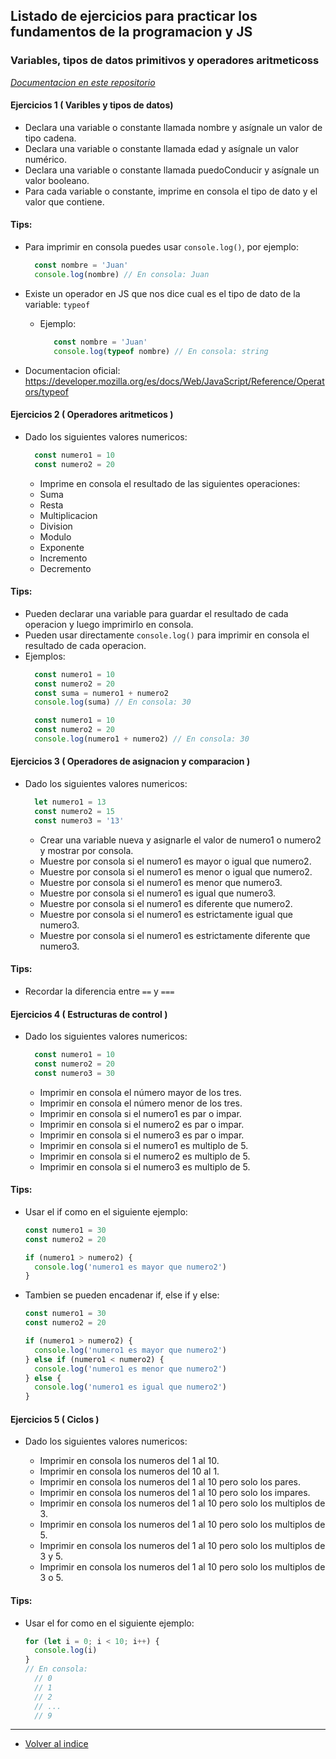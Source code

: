 ## Listado de ejercicios para practicar los fundamentos de la programacion y JS

### Variables, tipos de datos primitivos y operadores aritmeticoss
_[Documentacion en este repositorio](../../JavaScript/Fundamentos/VariablesYTipos/variablesYTipos.md)_

#### Ejercicios 1 ( Varibles y tipos de datos)

- Declara una variable o constante llamada nombre y asígnale un valor de tipo cadena.
- Declara una variable o constante llamada edad y asígnale un valor numérico.
- Declara una variable o constante llamada puedoConducir y asígnale un valor booleano.
- Para cada variable o constante, imprime en consola el tipo de dato y el valor que contiene.

#### Tips:
  - Para imprimir en consola puedes usar `console.log()`, por ejemplo:
      ```js
        const nombre = 'Juan'
        console.log(nombre) // En consola: Juan
      ```

  - Existe un operador en JS que nos dice cual es el tipo de dato de la variable: `typeof`
    - Ejemplo:
      ```js
         const nombre = 'Juan'
         console.log(typeof nombre) // En consola: string
      ```
- Documentacion oficial: https://developer.mozilla.org/es/docs/Web/JavaScript/Reference/Operators/typeof

#### Ejercicios 2 ( Operadores aritmeticos )

- Dado los siguientes valores numericos:
  ```js
    const numero1 = 10
    const numero2 = 20
    ```
    - Imprime en consola el resultado de las siguientes operaciones:
    - Suma
    - Resta
    - Multiplicacion
    - Division
    - Modulo
    - Exponente
    - Incremento
    - Decremento

#### Tips:
  - Pueden declarar una variable para guardar el resultado de cada operacion y luego imprimirlo en consola.
  - Pueden usar directamente `console.log()` para imprimir en consola el resultado de cada operacion.
  - Ejemplos:
    ```js
      const numero1 = 10
      const numero2 = 20
      const suma = numero1 + numero2
      console.log(suma) // En consola: 30

      const numero1 = 10
      const numero2 = 20
      console.log(numero1 + numero2) // En consola: 30
    ```

#### Ejercicios 3 ( Operadores de asignacion y comparacion )

- Dado los siguientes valores numericos:
  ```js
    let numero1 = 13
    const numero2 = 15
    const numero3 = '13' 
    ```
    - Crear una variable nueva y asignarle el valor de numero1 o numero2 y mostrar por consola.
    - Muestre por consola si el numero1 es mayor o igual que numero2.
    - Muestre por consola si el numero1 es menor o igual que numero2.
    - Muestre por consola si el numero1 es menor que numero3.
    - Muestre por consola si el numero1 es igual que numero3.
    - Muestre por consola si el numero1 es diferente que numero2.
    - Muestre por consola si el numero1 es estrictamente igual que numero3.
    - Muestre por consola si el numero1 es estrictamente diferente que numero3.

#### Tips:
  - Recordar la diferencia entre `==` y `===`

#### Ejercicios 4 ( Estructuras de control )

- Dado los siguientes valores numericos:
  ```js
    const numero1 = 10
    const numero2 = 20
    const numero3 = 30
    ```
    - Imprimir en consola el número mayor de los tres.
    - Imprimir en consola el número menor de los tres.
    - Imprimir en consola si el numero1 es par o impar.
    - Imprimir en consola si el numero2 es par o impar.
    - Imprimir en consola si el numero3 es par o impar.
    - Imprimir en consola si el numero1 es multiplo de 5.
    - Imprimir en consola si el numero2 es multiplo de 5.
    - Imprimir en consola si el numero3 es multiplo de 5.

#### Tips:

  - Usar el if como en el siguiente ejemplo:
    ```js
    const numero1 = 30
    const numero2 = 20
    
    if (numero1 > numero2) {
      console.log('numero1 es mayor que numero2')
    }
    ```
  - Tambien se pueden encadenar if, else if y else:
    ```js
    const numero1 = 30
    const numero2 = 20
    
    if (numero1 > numero2) {
      console.log('numero1 es mayor que numero2')
    } else if (numero1 < numero2) {
      console.log('numero1 es menor que numero2')
    } else {
      console.log('numero1 es igual que numero2')
    }
    ```

#### Ejercicios 5 ( Ciclos )

- Dado los siguientes valores numericos:

    - Imprimir en consola los numeros del 1 al 10.
    - Imprimir en consola los numeros del 10 al 1.
    - Imprimir en consola los numeros del 1 al 10 pero solo los pares.
    - Imprimir en consola los numeros del 1 al 10 pero solo los impares.
    - Imprimir en consola los numeros del 1 al 10 pero solo los multiplos de 3.
    - Imprimir en consola los numeros del 1 al 10 pero solo los multiplos de 5.
    - Imprimir en consola los numeros del 1 al 10 pero solo los multiplos de 3 y 5.
    - Imprimir en consola los numeros del 1 al 10 pero solo los multiplos de 3 o 5.

#### Tips:

- Usar el for como en el siguiente ejemplo:
  ```js
  for (let i = 0; i < 10; i++) {
    console.log(i)
  }
  // En consola:
    // 0
    // 1
    // 2
    // ...
    // 9
  
  ```
____

- [Volver al indice](../Ejercicios.md)
